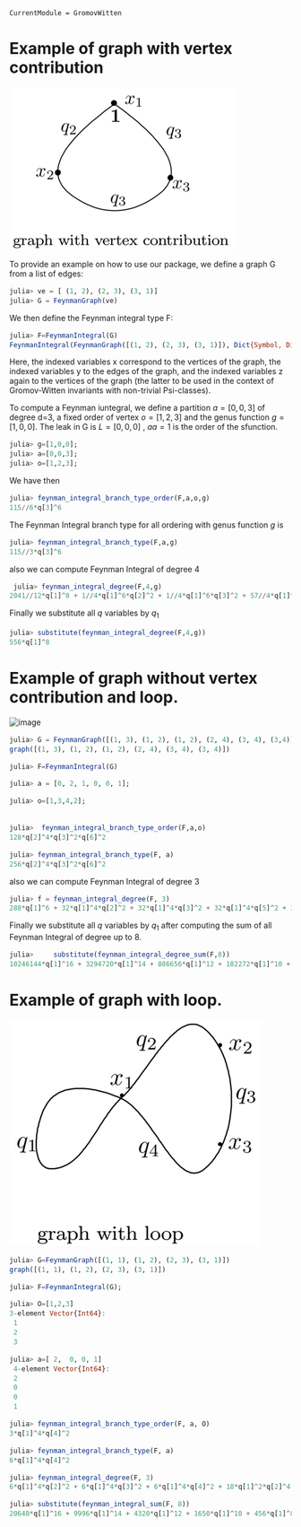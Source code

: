 ```@meta
CurrentModule = GromovWitten
```
# Example of graph with vertex contribution

![alt text](img/graph_with_vertex1.png)

To provide an example on how to use our package, we define a graph G from a list of edges:

```julia
julia> ve = [ (1, 2), (2, 3), (3, 1)]  
julia> G = FeynmanGraph(ve)
```

We then define the Feynman integral type F:

```julia
julia> F=FeynmanIntegral(G)
FeynmanIntegral(FeynmanGraph([(1, 2), (2, 3), (3, 1)]), Dict{Symbol, Dict{Vector{Int64}, Nemo.QQMPolyRingElem}}(), (Multivariate polynomial ring in 9 variables over QQ, Nemo.QQMPolyRingElem[x[1], x[2], x[3]], Nemo.QQMPolyRingElem[q[1], q[2], q[3]], Nemo.QQMPolyRingElem[z[1], z[2], z[3]]))
```

Here, the indexed variables x correspond to the vertices of the graph, the indexed variables y to the edges of the graph, and the indexed variables z again to the vertices of the graph (the latter to be used in the context of Gromov-Witten invariants with non-trivial Psi-classes).

To compute a Feynman iuntegral, we define a partition  $a=[0,0,3]$  of degree d=3, a fixed order of vertex $o=[1,2,3]$ and the genus function $g=[1,0,0]$. The leak in G is $L=[0,0,0]$ , $aa=1$ is the order of the sfunction.

```julia
julia> g=[1,0,0];
julia> a=[0,0,3];
julia> o=[1,2,3]; 
```
We have then

```julia
julia> feynman_integral_branch_type_order(F,a,o,g)
115//6*q[3]^6
```

The Feynman Integral branch type for all ordering with genus function $g$  is

```julia
julia> feynman_integral_branch_type(F,a,g)
115//3*q[3]^6
```

also we can compute Feynman Integral of degree 4

```julia
 julia> feynman_integral_degree(F,4,g)
2041//12*q[1]^8 + 1//4*q[1]^6*q[2]^2 + 1//4*q[1]^6*q[3]^2 + 57//4*q[1]^4*q[2]^4 + 1//2*q[1]^4*q[2]^2*q[3]^2 + 57//4*q[1]^4*q[3]^4 + 1//4*q[1]^2*q[2]^6 + 1//2*q[1]^2*q[2]^4*q[3]^2 + 1//2*q[1]^2*q[2]^2*q[3]^4 + 1//4*q[1]^2*q[3]^6 + 2041//12*q[2]^8 + 1//4*q[2]^6*q[3]^2 + 57//4*q[2]^4*q[3]^4 + 1//4*q[2]^2*q[3]^6 + 2041//12*q[3]^8
```

Finally we substitute all $q$  variables by $q_{1}$

```julia
julia> substitute(feynman_integral_degree(F,4,g))
556*q[1]^8
```

# Example of graph without vertex contribution and loop.

<img width="400" alt="image" src="https://github.com/singular-gpispace/GromovWitten/assets/46294807/1b45577b-3c92-464f-81f5-57766dcd189e">

```julia
julia> G = FeynmanGraph([(1, 3), (1, 2), (1, 2), (2, 4), (3, 4), (3,4)] )
graph([(1, 3), (1, 2), (1, 2), (2, 4), (3, 4), (3, 4)])
```

```julia
julia> F=FeynmanIntegral(G)
```

```julia
julia> a = [0, 2, 1, 0, 0, 1];
```

```julia
julia> o=[1,3,4,2];
```

```julia

julia>  feynman_integral_branch_type_order(F,a,o) 
128*q[2]^4*q[3]^2*q[6]^2
```

```julia
julia> feynman_integral_branch_type(F, a)  
256*q[2]^4*q[3]^2*q[6]^2
```
also we can compute Feynman Integral of degree 3

```julia
julia> f = feynman_integral_degree(F, 3)
288*q[1]^6 + 32*q[1]^4*q[2]^2 + 32*q[1]^4*q[3]^2 + 32*q[1]^4*q[5]^2 + 32*q[1]^4*q[6]^2 + 8*q[1]^2*q[2]^2*q[5]^2 + 8*q[1]^2*q[2]^2*q[6]^2 + 8*q[1]^2*q[3]^2*q[5]^2 + 8*q[1]^2*q[3]^2*q[6]^2 + 24*q[2]^6 + 152*q[2]^4*q[3]^2 + 8*q[2]^4*q[5]^2 + 8*q[2]^4*q[6]^2 + 152*q[2]^2*q[3]^4 + 32*q[2]^2*q[3]^2*q[5]^2 + 32*q[2]^2*q[3]^2*q[6]^2 + 32*q[2]^2*q[4]^4 + 8*q[2]^2*q[4]^2*q[5]^2 + 8*q[2]^2*q[4]^2*q[6]^2 + 8*q[2]^2*q[5]^4 + 32*q[2]^2*q[5]^2*q[6]^2 + 8*q[2]^2*q[6]^4 + 24*q[3]^6 + 8*q[3]^4*q[5]^2 + 8*q[3]^4*q[6]^2 + 32*q[3]^2*q[4]^4 + 8*q[3]^2*q[4]^2*q[5]^2 + 8*q[3]^2*q[4]^2*q[6]^2 + 8*q[3]^2*q[5]^4 + 32*q[3]^2*q[5]^2*q[6]^2 + 8*q[3]^2*q[6]^4 + 288*q[4]^6 + 32*q[4]^4*q[5]^2 + 32*q[4]^4*q[6]^2 + 24*q[5]^6 + 152*q[5]^4*q[6]^2 + 152*q[5]^2*q[6]^4 + 24*q[6]^6
```
Finally we substitute all $q$  variables by $q_{1}$ after computing the sum of all Feynman Integral of degree up to 8.

```julia
julia>     substitute(feynman_integral_degree_sum(F,8))
10246144*q[1]^16 + 3294720*q[1]^14 + 886656*q[1]^12 + 182272*q[1]^10 + 25344*q[1]^8 + 1792*q[1]^6 + 32*q[1]^4
```

# Example of graph with loop.

![alt text](img/graph_loop.png)

```julia
julia> G=FeynmanGraph([(1, 1), (1, 2), (2, 3), (3, 1)])
graph([(1, 1), (1, 2), (2, 3), (3, 1)])
```

```julia
julia> F=FeynmanIntegral(G);
```

```julia
julia> O=[1,2,3]  
3-element Vector{Int64}:
 1
 2
 3
```

```julia
julia> a=[ 2,  0, 0, 1]
 4-element Vector{Int64}:
 2
 0
 0
 1
```

```julia
julia> feynman_integral_branch_type_order(F, a, O)
3*q[1]^4*q[4]^2
```

```julia
julia> feynman_integral_branch_type(F, a)  
6*q[1]^4*q[4]^2
```

```julia
julia> feynman_integral_degree(F, 3)
6*q[1]^4*q[2]^2 + 6*q[1]^4*q[3]^2 + 6*q[1]^4*q[4]^2 + 18*q[1]^2*q[2]^4 + 6*q[1]^2*q[2]^2*q[3]^2 + 6*q[1]^2*q[2]^2*q[4]^2 + 18*q[1]^2*q[3]^4 + 6*q[1]^2*q[3]^2*q[4]^2 + 18*q[1]^2*q[4]^4
```

```julia
julia> substitute(feynman_integral_sum(F, 8))
20640*q[1]^16 + 9996*q[1]^14 + 4320*q[1]^12 + 1650*q[1]^10 + 456*q[1]^8 + 90*q[1]^6 + 6*q[1]^4
```


